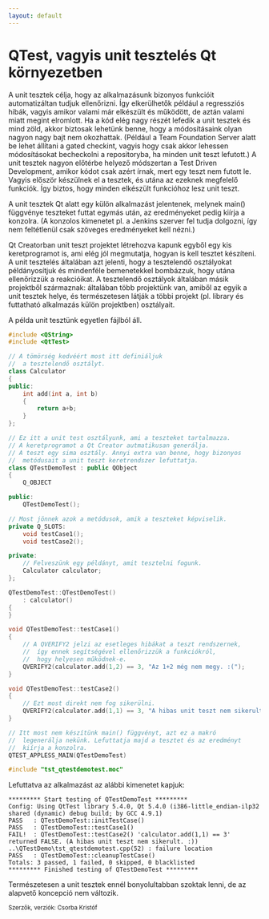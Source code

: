 ```yaml
---
layout: default
---
```


# QTest, vagyis unit tesztelés Qt környezetben

A unit tesztek célja, hogy az alkalmazásunk bizonyos funkcióit automatizáltan tudjuk ellenőrizni. Így elkerülhetők például a regressziós hibák, vagyis amikor valami már elkészült és működött, de aztán valami miatt megint elromlott. Ha a kód elég nagy részét lefedik a unit tesztek és mind zöld, akkor biztosak lehetünk benne, hogy a módosításaink olyan nagyon nagy bajt nem okozhattak. (Például a Team Foundation Server alatt be lehet állítani a gated checkint, vagyis hogy csak akkor lehessen módosításokat becheckolni a repositoryba, ha minden unit teszt lefutott.) A unit tesztek nagyon előtérbe helyező módszertan a Test Driven Development, amikor kódot csak azért írnak, mert egy teszt nem futott le. Vagyis először készülnek el a tesztek, és utána az ezeknek megfelelő funkciók. Így biztos, hogy minden elkészült funkcióhoz lesz unit teszt.

A unit tesztek Qt alatt egy külön alkalmazást jelentenek, melynek main() függvénye teszteket futtat egymás után, az eredményeket pedig kiírja a konzolra. (A konzolos kimenetet pl. a Jenkins szerver fel tudja dolgozni, így nem feltétlenül csak szöveges eredményeket kell nézni.)

Qt Creatorban unit teszt projektet létrehozva kapunk egyből egy kis keretprogramot is, ami elég jól megmutatja, hogyan is kell tesztet készíteni. A unit tesztelés általában azt jelenti, hogy a tesztelendő osztályokat példányosítjuk és mindenféle bemenetekkel bombázzuk, hogy utána ellenőrizzük a reakcióikat. A tesztelendő osztályok általában másik projektből származnak: általában több projektünk van, amiből az egyik a unit tesztek helye, és természetesen látják a többi projekt (pl. library és futtatható alkalmazás külön projektben) osztályait.

A példa unit tesztünk egyetlen fájlból áll.

```C++
#include <QString>
#include <QtTest>

// A tömörség kedvéért most itt definiáljuk
//  a tesztelendő osztályt.
class Calculator
{
public:
    int add(int a, int b)
    {
        return a+b;
    }
};

// Ez itt a unit test osztályunk, ami a teszteket tartalmazza.
// A keretprogramot a Qt Creator autmatikusan generálja.
// A teszt egy sima osztály. Annyi extra van benne, hogy bizonyos
//  metódusait a unit teszt keretrendszer lefuttatja.
class QTestDemoTest : public QObject
{
    Q_OBJECT

public:
    QTestDemoTest();

// Most jönnek azok a metódusok, amik a teszteket képviselik.
private Q_SLOTS:
    void testCase1();
    void testCase2();

private:
    // Felveszünk egy példányt, amit tesztelni fogunk.
    Calculator calculator;
};

QTestDemoTest::QTestDemoTest()
    : calculator()
{
}

void QTestDemoTest::testCase1()
{
    // A QVERIFY2 jelzi az esetleges hibákat a teszt rendszernek,
    //  így ennek segítségével ellenőrizzük a funkciókról,
    //  hogy helyesen működnek-e.
    QVERIFY2(calculator.add(1,2) == 3, "Az 1+2 még nem megy. :(");
}

void QTestDemoTest::testCase2()
{
    // Ezt most direkt nem fog sikerülni.
    QVERIFY2(calculator.add(1,1) == 3, "A hibas unit teszt nem sikerult. :)");
}

// Itt most nem készítünk main() függvényt, azt ez a makró
//  legenerálja nekünk. Lefuttatja majd a tesztet és az eredményt
//  kiírja a konzolra.
QTEST_APPLESS_MAIN(QTestDemoTest)

#include "tst_qtestdemotest.moc"
```

Lefuttatva az alkalmazást az alábbi kimenetet kapjuk:

```
********* Start testing of QTestDemoTest *********
Config: Using QtTest library 5.4.0, Qt 5.4.0 (i386-little_endian-ilp32 shared (dynamic) debug build; by GCC 4.9.1)
PASS   : QTestDemoTest::initTestCase()
PASS   : QTestDemoTest::testCase1()
FAIL!  : QTestDemoTest::testCase2() 'calculator.add(1,1) == 3' returned FALSE. (A hibas unit teszt nem sikerult. :))
..\QTestDemo\tst_qtestdemotest.cpp(52) : failure location
PASS   : QTestDemoTest::cleanupTestCase()
Totals: 3 passed, 1 failed, 0 skipped, 0 blacklisted
********* Finished testing of QTestDemoTest *********
```

Természetesen a unit tesztek ennél bonyolultabban szoktak lenni, de az alapvető koncepció nem változik.

<small>Szerzők, verziók: Csorba Kristóf</small>
